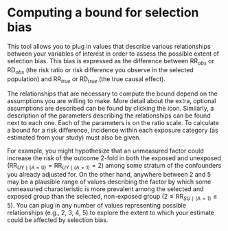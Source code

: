 # Computing a bound for selection bias

This tool allows you to plug in values that describe various relationships between your variables of interest in order to assess the possible extent of selection bias. This bias is expressed as the difference between $\text{RR}_{obs}$ or $\text{RD}_{obs}$ (the risk ratio or risk difference you observe in the selected population) and $\text{RR}_{true}$ or $\text{RD}_{true}$ (the true causal effect).

The relationships that are necessary to compute the bound depend on the assumptions you are willing to make. More detail about the extra, optional assumptions are described can be found by clicking the <a href="#" data-toggle="modal" data-target="#modal_assumptions_B"> <i class="fa fa-info-circle"></i> </a> icon. Similarly, a description of the parameters describing the relationships can be found next to each one. Each of the parameters is on the ratio scale. To calculate a bound for a risk difference, incidence within each exposure category (as estimated from your study) must also be given.

For example, you might hypothesize that an unmeasured factor could increase the risk of the outcome 2-fold in both the exposed and unexposed ($\text{RR}_{UY\mid (A = 0)} = \text{RR}_{UY\mid (A = 1)} = 2$) among some stratum of the confounders you already adjusted for. On the other hand, anywhere between 2 and 5 may be a plausible range of values describing the factor by which some unmeasured characteristic is more prevalent among the selected and exposed group than the selected, non-exposed group ($2 \leq \text{RR}_{SU\mid (A = 1)} \leq 5$). You can plug in any number of values representing possible relationships (e.g., 2, 3, 4, 5) to explore the extent to which your estimate could be affected by selection bias.
